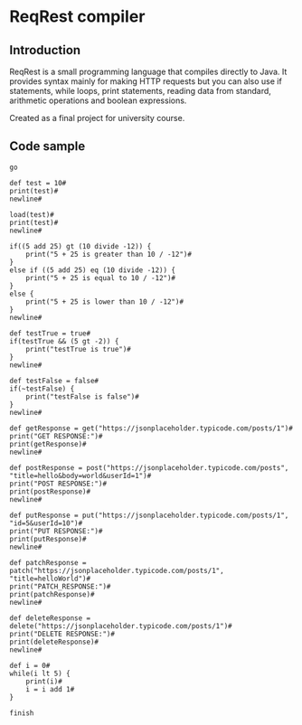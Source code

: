 # ReqRest compiler
## Introduction

ReqRest is a small programming language that compiles directly to Java. 
It provides syntax mainly for making HTTP requests but you can also use if statements, while loops, print statements, reading data from standard, arithmetic operations and boolean expressions.

Created as a final project for university course.

## Code sample
```
go

def test = 10#
print(test)#
newline#

load(test)#
print(test)#
newline#

if((5 add 25) gt (10 divide -12)) {
    print("5 + 25 is greater than 10 / -12")#
}
else if ((5 add 25) eq (10 divide -12)) {
    print("5 + 25 is equal to 10 / -12")#
}
else {
    print("5 + 25 is lower than 10 / -12")#
}
newline#

def testTrue = true#
if(testTrue && (5 gt -2)) {
    print("testTrue is true")#
}
newline#

def testFalse = false#
if(~testFalse) {
    print("testFalse is false")#
}
newline#

def getResponse = get("https://jsonplaceholder.typicode.com/posts/1")#
print("GET RESPONSE:")#
print(getResponse)#
newline#

def postResponse = post("https://jsonplaceholder.typicode.com/posts", "title=hello&body=world&userId=1")#
print("POST RESPONSE:")#
print(postResponse)#
newline#

def putResponse = put("https://jsonplaceholder.typicode.com/posts/1", "id=5&userId=10")#
print("PUT RESPONSE:")#
print(putResponse)#
newline#

def patchResponse = patch("https://jsonplaceholder.typicode.com/posts/1", "title=helloWorld")#
print("PATCH_RESPONSE:")#
print(patchResponse)#
newline#

def deleteResponse = delete("https://jsonplaceholder.typicode.com/posts/1")#
print("DELETE RESPONSE:")#
print(deleteResponse)#
newline#

def i = 0#
while(i lt 5) {
    print(i)#
    i = i add 1#
}

finish
```
